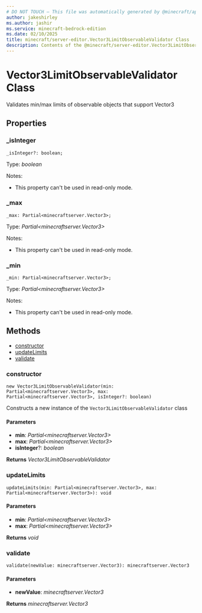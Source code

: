 ```yaml
---
# DO NOT TOUCH — This file was automatically generated by @minecraft/api-docs-generator, to report problems file an issue at https://github.com/Mojang/minecraft-scripting-libraries
author: jakeshirley
ms.author: jashir
ms.service: minecraft-bedrock-edition
ms.date: 02/10/2025
title: minecraft/server-editor.Vector3LimitObservableValidator Class
description: Contents of the @minecraft/server-editor.Vector3LimitObservableValidator class.
---
```

# Vector3LimitObservableValidator Class

Validates min/max limits of observable objects that support Vector3

## Properties

### **_isInteger**
`_isInteger?: boolean;`

Type: *boolean*

Notes:
  - This property can't be used in read-only mode.

### **_max**
`_max: Partial<minecraftserver.Vector3>;`

Type: *Partial<minecraftserver.Vector3>*

Notes:
  - This property can't be used in read-only mode.

### **_min**
`_min: Partial<minecraftserver.Vector3>;`

Type: *Partial<minecraftserver.Vector3>*

Notes:
  - This property can't be used in read-only mode.

## Methods
- [constructor](#(constructor))
- [updateLimits](#updatelimits)
- [validate](#validate)

### **constructor**
`
new Vector3LimitObservableValidator(min: Partial<minecraftserver.Vector3>, max: Partial<minecraftserver.Vector3>, isInteger?: boolean)
`

Constructs a new instance of the `Vector3LimitObservableValidator` class

#### **Parameters**
- **min**: *Partial<minecraftserver.Vector3>*
- **max**: *Partial<minecraftserver.Vector3>*
- **isInteger**?: *boolean*

**Returns** *Vector3LimitObservableValidator*

### **updateLimits**
`
updateLimits(min: Partial<minecraftserver.Vector3>, max: Partial<minecraftserver.Vector3>): void
`

#### **Parameters**
- **min**: *Partial<minecraftserver.Vector3>*
- **max**: *Partial<minecraftserver.Vector3>*

**Returns** *void*

### **validate**
`
validate(newValue: minecraftserver.Vector3): minecraftserver.Vector3
`

#### **Parameters**
- **newValue**: *minecraftserver.Vector3*

**Returns** *minecraftserver.Vector3*
